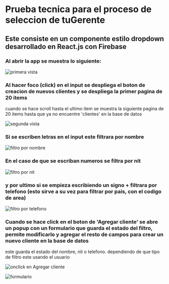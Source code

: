# Prueba tecnica para el proceso de seleccion de tuGerente

## Este consiste en un componente estilo dropdown desarrollado en React.js con Firebase

### Al abrir la app se muestra lo siguiente:

![primera vista](https://res.cloudinary.com/ddabnwlfi/image/upload/v1674752018/tuGerenteTest/1_-_componente_al_iniciar_la_app_dedvpt.png)

### Al hacer foco (click) en el input se despliega el boton de creacion de nuevos clientes y se despliega la primer pagina de 20 items

cuando se hace scroll hasta el ultimo item se muestra la siguiente pagina de 20 items hasta que ya no encuentre 'clientes' en la base de datos

![segunda vista](https://res.cloudinary.com/ddabnwlfi/image/upload/v1674752018/tuGerenteTest/2_-_despliege_y_primeras_20_paginas_jzksed.png)

### Si se escriben letras en el input este filtrara por nombre

![filtro por nombre](https://res.cloudinary.com/ddabnwlfi/image/upload/v1674752018/tuGerenteTest/3_-_filtro_por_nombre_o2yy1b.png)

### En el caso de que se escriban numeros se filtra por nit

![filtro por nit](https://res.cloudinary.com/ddabnwlfi/image/upload/v1674752018/tuGerenteTest/4_-_filtro_por_nit_rqvvu8.png)

### y por ultimo si se empieza escribiendo un signo + filtrara por telefono (esto sirve a su vez para filtrar por pais, con el codigo de area)

![filtro por telefono](https://res.cloudinary.com/ddabnwlfi/image/upload/v1674752018/tuGerenteTest/5_-_filtro_por_telefono_ddj9to.png)

### Cuando se hace click en el boton de 'Agregar cliente' se abre un popup con un formulario que guarda el estado del filtro, permite modificarlo y agregar el resto de campos para crear un nuevo cliente en la base de datos

este guarda el estado del nombre, nit o telefono. dependiendo de que tipo de filtro este usando el usuario

![onclick en Agregar cliente](https://res.cloudinary.com/ddabnwlfi/image/upload/v1674752018/tuGerenteTest/6_-_onclick_en_la_primer_opcion_majrbg.png)

![formulario](https://res.cloudinary.com/ddabnwlfi/image/upload/v1674752018/tuGerenteTest/7_-_popup_de_creacion_de_nuevo_cliente_uthund.png)
